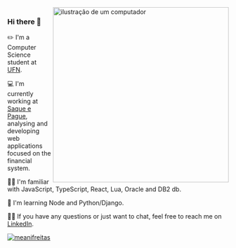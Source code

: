 <img src="https://raw.githubusercontent.com/MicaelliMedeiros/micaellimedeiros/master/image/computer-illustration.png" alt="ilustração de um computador" min-width="400px" max-width="400px" width="400px" align="right">

### Hi there 👋
✏️ I'm a Computer Science student at [UFN](https://site.ufn.edu.br/).

💻 I'm currently working at [Saque e Pague](https://www.saqueepague.com.br/), analysing and developing web applications focused on the financial system.

👩‍💻 I'm familiar with JavaScript, TypeScript, React, Lua, Oracle and DB2 db.

🌱 I'm learning Node and Python/Django.

🙋‍♀️ If you have any questions or just want to chat, feel free to reach me on [LinkedIn](https://www.linkedin.com/in/meanifreitas/).

[![meanifreitas](https://github-readme-stats.vercel.app/api/top-langs/?username=meanifreitas&hide=html&layout=compact&theme=radical)](https://github.com/anuraghazra/github-readme-stats)
